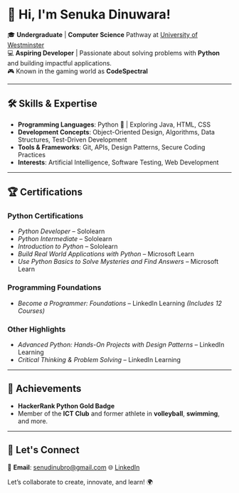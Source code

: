 # 👋 Hi, I'm **Senuka Dinuwara**!  
🎓 **Undergraduate** | **Computer Science** Pathway at [University of Westminster](https://www.westminster.ac.uk/)  
💻 **Aspiring Developer** | Passionate about solving problems with **Python** and building impactful applications.  
🎮 Known in the gaming world as **CodeSpectral**  

---

## 🛠️ **Skills & Expertise**  
- **Programming Languages**: Python 🐍 | Exploring Java, HTML, CSS  
- **Development Concepts**: Object-Oriented Design, Algorithms, Data Structures, Test-Driven Development  
- **Tools & Frameworks**: Git, APIs, Design Patterns, Secure Coding Practices  
- **Interests**: Artificial Intelligence, Software Testing, Web Development  

---

## 🏆 **Certifications**  
### **Python Certifications**  
- *Python Developer* – Sololearn  
- *Python Intermediate* – Sololearn  
- *Introduction to Python* – Sololearn  
- *Build Real World Applications with Python* – Microsoft Learn  
- *Use Python Basics to Solve Mysteries and Find Answers* – Microsoft Learn  

### **Programming Foundations**  
- *Become a Programmer: Foundations* – LinkedIn Learning *(Includes 12 Courses)*  

### Other Highlights  
- *Advanced Python: Hands-On Projects with Design Patterns* – LinkedIn Learning  
- *Critical Thinking & Problem Solving* – LinkedIn Learning  

---

## 🌟 **Achievements**  
- **HackerRank Python Gold Badge**  
- Member of the **ICT Club** and former athlete in **volleyball**, **swimming**, and more.  

---

## 🚀 **Let's Connect**  
📧 **Email**: senudinubro@gmail.com
🌐 [LinkedIn](https://linkedin.com/in/senuka-dinuwara)  

Let’s collaborate to create, innovate, and learn! 🌍  
